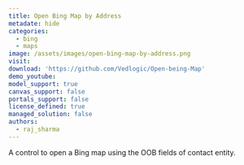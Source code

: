 ```yaml
---
title: Open Bing Map by Address
metadate: hide
categories:
  - bing
  - maps
image: /assets/images/open-bing-map-by-address.png
visit: 
download: 'https://github.com/Vedlogic/Open-being-Map'
demo_youtube: 
model_support: true
canvas_support: false
portals_support: false
license_defined: true
managed_solution: false
authors:
  - raj_sharma
---
```

A control to open a Bing map using the OOB fields of contact entity.
